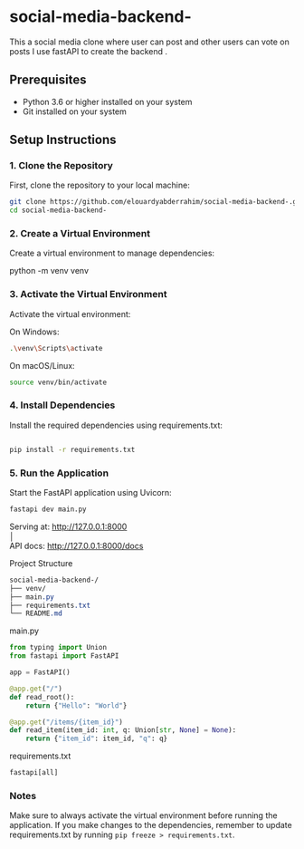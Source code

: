 # social-media-backend-
This a social media clone where user can post and other users can vote on posts I use fastAPI to create the backend .

## Prerequisites

- Python 3.6 or higher installed on your system
- Git installed on your system

## Setup Instructions

### 1. Clone the Repository

First, clone the repository to your local machine:

``` bash
git clone https://github.com/elouardyabderrahim/social-media-backend-.git
cd social-media-backend-
```

###  2. Create a Virtual Environment
Create a virtual environment to manage dependencies:

python -m venv venv

### 3. Activate the Virtual Environment
Activate the virtual environment:

On Windows:

``` bash
.\venv\Scripts\activate

```
On macOS/Linux:

``` bash
source venv/bin/activate
``` 

### 4. Install Dependencies
Install the required dependencies using requirements.txt:

``` bash

pip install -r requirements.txt
``` 

### 5. Run the Application
Start the FastAPI application using Uvicorn:

```  bash
fastapi dev main.py 
```

 Serving at: http://127.0.0.1:8000                
 │                                                   
 API docs: http://127.0.0.1:8000/docs   

Project Structure

``` css
social-media-backend-/
├── venv/
├── main.py
├── requirements.txt
└── README.md
``` 
main.py
```  python
from typing import Union
from fastapi import FastAPI

app = FastAPI()

@app.get("/")
def read_root():
    return {"Hello": "World"}

@app.get("/items/{item_id}")
def read_item(item_id: int, q: Union[str, None] = None):
    return {"item_id": item_id, "q": q}
``` 

requirements.txt
``` makefile
fastapi[all]
``` 
### Notes
Make sure to always activate the virtual environment before running the application.
If you make changes to the dependencies, remember to update requirements.txt by running `pip freeze > requirements.txt`.